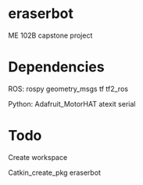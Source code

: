 # eraserbot
ME 102B capstone project

# Dependencies
ROS:
rospy
geometry_msgs
tf
tf2_ros

Python:
Adafruit_MotorHAT
atexit
serial

# Todo
Create workspace

Catkin_create_pkg eraserbot


